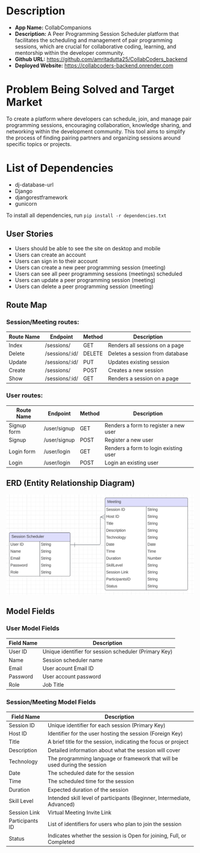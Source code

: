 # Description

- **App Name:** CollabCompanions
- **Description:** A Peer Programming Session Scheduler platform that facilitates the scheduling and management of pair programming sessions, which are crucial for collaborative coding, learning, and mentorship within the developer community.
- **Github URL:** https://github.com/amritadutta25/CollabCoders_backend
- **Deployed Website:** https://collabcoders-backend.onrender.com

# Problem Being Solved and Target Market
To create a platform where developers can schedule, join, and manage pair programming sessions, encouraging collaboration, knowledge sharing, and networking within the development community. This tool aims to simplify the process of finding pairing partners and organizing sessions around specific topics or projects.

# List of Dependencies
- dj-database-url
- Django
- djangorestframework
- gunicorn

To install all dependencies, run
`pip install -r dependencies.txt`

## User Stories

- Users should be able to see the site on desktop and mobile
- Users can create an account
- Users can sign in to their account
- Users can create a new peer programming session (meeting)
- Users can see all peer programming sessions (meetings) scheduled
- Users can update a peer programming session (meeting)
- Users can delete a peer programming session (meeting)


## Route Map

### Session/Meeting routes:
| Route Name | Endpoint | Method | Description |
|------------|----------|--------|-------------|
| Index | /sessions/ | GET | Renders all sessions on a page|
| Delete | /sessions/:id/ | DELETE | Deletes a session from database|
| Update | /sessions/:id/ | PUT | Updates existing session|
| Create | /sessions/ | POST | Creates a new session|
| Show | /sessions/:id/ | GET | Renders a session on a page|

### User routes:
| Route Name | Endpoint | Method | Description |
|------------|----------|--------|-------------|
| Signup form | /user/signup | GET | Renders a form to register a new user |
| Signup | /user/signup | POST | Register a new user |
| Login form | /user/login | GET | Renders a form to login existing user |
| Login | /user/login | POST | Login an existing user |


## ERD (Entity Relationship Diagram)

![Entity Relationship Diagram](./images/ERD_diagram.png)

## Model Fields

### User Model Fields

| Field Name | Description |
|------------|----------|
| User ID | Unique identifier for session scheduler (Primary Key) |
| Name | Session scheduler name |
| Email | User acount Email ID |
| Password | User account password |
| Role | Job Title |

### Session/Meeting Model Fields

| Field Name | Description |
|------------|----------|
| Session ID | Unique identifier for each session (Primary Key) |
| Host ID | Identifier for the user hosting the session (Foreign Key) |
| Title | A brief title for the session, indicating the focus or project |
| Description | Detailed information about what the session will cover |
| Technology | The programming language or framework that will be used during the session |
| Date | The scheduled date for the session |
| Time | The scheduled time for the session |
| Duration | Expected duration of the session |
| Skill Level | Intended skill level of participants (Beginner, Intermediate, Advanced) |
| Session Link | Virtual Meeting Invite Link |
| Participants ID | List of identifiers for users who plan to join the session |
| Status | Indicates whether the session is Open for joining, Full, or Completed |

